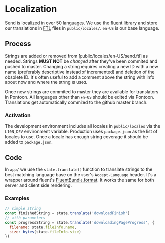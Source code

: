 # Localization

Send is localized in over 50 languages. We use the [fluent](http://projectfluent.org/) library and store our translations in [FTL](http://projectfluent.org/fluent/guide/) files in `public/locales/`. `en-US` is our base language.

## Process

Strings are added or removed from [public/locales/en-US/send.ftl] as needed. Strings **MUST NOT** be *changed* after they've been commited and pushed to master. Changing a string requires creating a new ID with a new name (preferably descriptive instead of incremented) and deletion of the obsolete ID. It's often useful to add a comment above the string with info about how and where the string is used.

Once new strings are commited to master they are available for translators in Pontoon. All languages other than `en-US` should be edited via Pontoon. Translations get automatically commited to the github master branch.

### Activation

The development environment includes all locales in `public/locales` via the `L10N_DEV` environment variable. Production uses `package.json` as the list of locales to use. Once a locale has enough string coverage it should be added to `package.json`.

## Code

In `app/` we use the `state.translate()` function to translate strings to the best matching language base on the user's `Accept-Language` header. It's a wrapper around fluent's [FluentBundle.format](http://projectfluent.org/fluent.js/fluent/FluentBundle.html). It works the same for both server and client side rendering.

### Examples

```js
// simple string
const finishedString = state.translate('downloadFinish')
// with parameters
const progressString = state.translate('downloadingPageProgress', {
  filename: state.fileInfo.name,
  size: bytes(state.fileInfo.size)
})
```
